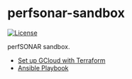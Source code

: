 # perfsonar-sandbox

[![License](https://img.shields.io/badge/License-Apache_2.0-blue.svg)](https://opensource.org/licenses/Apache-2.0)

perfSONAR sandbox.
* [Set up GCloud with Terraform](terraform/gcloud/README.md)
* [Ansible Playbook](ansible/README.md)

